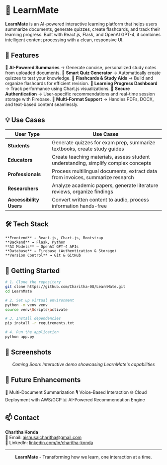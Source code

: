 # 🧠 LearnMate

<div align="center">

</div>

**LearnMate** is an AI-powered interactive learning platform that helps users summarize documents, generate quizzes, create flashcards, and track their learning progress.
Built with React.js, Flask, and OpenAI GPT-4, it combines intelligent content processing with a clean, responsive UI.

## 🚀 Features

🔹 **AI-Powered Summaries** → Generate concise, personalized study notes from uploaded documents.
🔹 **Smart Quiz Generator** → Automatically create quizzes to test your knowledge.
🔹 **Flashcards & Study Aids** → Build and organize flashcards for efficient revision.
🔹 **Learning Progress Dashboard** → Track performance using Chart.js visualizations.
🔹 **Secure Authentication** → User-specific recommendations and real-time session storage with Firebase.
🔹 **Multi-Format Support** → Handles PDFs, DOCX, and text-based content seamlessly.

## 💡 Use Cases

| User Type | Use Cases |
|-----------|-----------|
| **Students** | Generate quizzes for exam prep, summarize textbooks, create study guides |
| **Educators** | Create teaching materials, assess student understanding, simplify complex concepts |
| **Professionals** | Process multilingual documents, extract data from invoices, summarize research |
| **Researchers** | Analyze academic papers, generate literature reviews, organize findings |
| **Accessibility Users** | Convert written content to audio, process information hands-free |

## 🛠️ Tech Stack

```
**Frontend** → React.js, Chart.js, Bootstrap
**Backend** → Flask, Python
**AI Models** → OpenAI GPT-4 APIs
**Database** → Firebase (Authentication & Storage)
**Version Control** → Git & GitHub
```

## 🚀 Getting Started

```bash
# 1. Clone the repository
git clone https://github.com/Charitha-08/LearnMate.git
cd LearnMate

# 2. Set up virtual environment
python -m venv venv
source venv\Scripts\activate 

# 3. Install dependencies
pip install -r requirements.txt

# 4. Run the application
python app.py
```

## 📱 Screenshots

<div align="center">
<i>Coming Soon: Interactive demo showcasing LearnMate's capabilities</i>
</div>

## 📌 Future Enhancements
📄 Multi-Document Summarization
🎙️ Voice-Based Interaction
🌐 Cloud Deployment with AWS/GCP
📊 AI-Powered Recommendation Engine

## 📫 Contact

**Charitha Konda**  
📧 Email: aishusaicharitha@gmail.com  
🔗 LinkedIn: [linkedin.com/in/charitha-konda](https://linkedin.com/in/charitha-konda)  

---

<div align="center">
<b>LearnMate</b> - Transforming how we learn, one interaction at a time.
</div>
